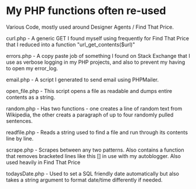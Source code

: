# My PHP functions often re-used
Various Code, mostly used around Designer Agents / Find That Price.

curl.php - A generic GET I found myself using frequently for Find That Price that I reduced into a function "url_get_contents($url)"

errors.php - A copy paste job of something I found on Stack Exchange that I use as verbose logging in my PHP projects, and also to prevent my having to open my error_log.  

email.php - A script I generated to send email using PHPMailer.

open_file.php - This script opens a file as readable and dumps entire contents as a string.

random.php - Has two functions - one creates a line of random text from Wikipedia, the other creats a paragraph of up to four randomly pulled sentences.

readfile.php - Reads a string used to find a file and run through its contents line by line.  

scrape.php - Scrapes between any two patterns.  Also contains a function that removes bracketed lines like this [] in use with my autoblogger. Also used heavily in Find That Price

todaysDate.php - Used to set a SQL friendly date automatically but also takes a string argument to format date/time differently if needed.
